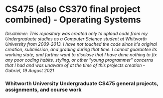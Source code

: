 # CS475 (also CS370 final project combined) - Operating Systems
_Disclaimer: This repository was created only to upload code from my Undergraduate studies as a Computer Science student at Whitworth University from 2009-2013.  I have not touched the code since it's original creation, submission, and grading during that time.  I cannot guarantee its working state, and further want to disclose that I have done nothing to fix any poor coding habits, styling, or other "young programmer" concerns that I had and was unaware of at the time of this projects creation - Gabriel, 19 August 2021_

### Whitworth University Undergraduate CS475 general projects, assignments, and course work
